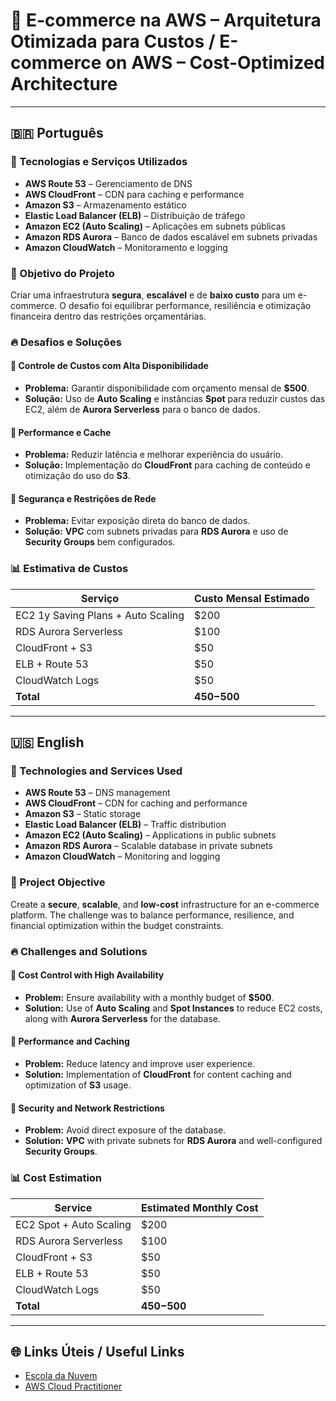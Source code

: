 # 🚀 E-commerce na AWS – Arquitetura Otimizada para Custos / E-commerce on AWS – Cost-Optimized Architecture

---

## 🇧🇷 Português

### 📌 Tecnologias e Serviços Utilizados
- **AWS Route 53** – Gerenciamento de DNS
- **AWS CloudFront** – CDN para caching e performance
- **Amazon S3** – Armazenamento estático
- **Elastic Load Balancer (ELB)** – Distribuição de tráfego
- **Amazon EC2 (Auto Scaling)** – Aplicações em subnets públicas
- **Amazon RDS Aurora** – Banco de dados escalável em subnets privadas
- **Amazon CloudWatch** – Monitoramento e logging

### 🎯 Objetivo do Projeto
Criar uma infraestrutura **segura**, **escalável** e de **baixo custo** para um e-commerce. O desafio foi equilibrar performance, resiliência e otimização financeira dentro das restrições orçamentárias.

### 🔥 Desafios e Soluções
#### 🔹 Controle de Custos com Alta Disponibilidade
- **Problema:** Garantir disponibilidade com orçamento mensal de **$500**.
- **Solução:** Uso de **Auto Scaling** e instâncias **Spot** para reduzir custos das EC2, além de **Aurora Serverless** para o banco de dados.

#### 🔹 Performance e Cache
- **Problema:** Reduzir latência e melhorar experiência do usuário.
- **Solução:** Implementação do **CloudFront** para caching de conteúdo e otimização do uso do **S3**.

#### 🔹 Segurança e Restrições de Rede
- **Problema:** Evitar exposição direta do banco de dados.
- **Solução:** **VPC** com subnets privadas para **RDS Aurora** e uso de **Security Groups** bem configurados.

### 📊 Estimativa de Custos
| Serviço                  | Custo Mensal Estimado |
|--------------------------|-----------------------|
| EC2 1y Saving Plans + Auto Scaling  | $200                 |
| RDS Aurora Serverless    | $100                 |
| CloudFront + S3          | $50                  |
| ELB + Route 53           | $50                  |
| CloudWatch Logs          | $50                  |
| **Total**                | **$450-$500**        |

---

## 🇺🇸 English

### 📌 Technologies and Services Used
- **AWS Route 53** – DNS management
- **AWS CloudFront** – CDN for caching and performance
- **Amazon S3** – Static storage
- **Elastic Load Balancer (ELB)** – Traffic distribution
- **Amazon EC2 (Auto Scaling)** – Applications in public subnets
- **Amazon RDS Aurora** – Scalable database in private subnets
- **Amazon CloudWatch** – Monitoring and logging

### 🎯 Project Objective
Create a **secure**, **scalable**, and **low-cost** infrastructure for an e-commerce platform. The challenge was to balance performance, resilience, and financial optimization within the budget constraints.

### 🔥 Challenges and Solutions
#### 🔹 Cost Control with High Availability
- **Problem:** Ensure availability with a monthly budget of **$500**.
- **Solution:** Use of **Auto Scaling** and **Spot Instances** to reduce EC2 costs, along with **Aurora Serverless** for the database.

#### 🔹 Performance and Caching
- **Problem:** Reduce latency and improve user experience.
- **Solution:** Implementation of **CloudFront** for content caching and optimization of **S3** usage.

#### 🔹 Security and Network Restrictions
- **Problem:** Avoid direct exposure of the database.
- **Solution:** **VPC** with private subnets for **RDS Aurora** and well-configured **Security Groups**.

### 📊 Cost Estimation
| Service                  | Estimated Monthly Cost |
|--------------------------|------------------------|
| EC2 Spot + Auto Scaling  | $200                  |
| RDS Aurora Serverless    | $100                  |
| CloudFront + S3          | $50                   |
| ELB + Route 53           | $50                   |
| CloudWatch Logs          | $50                   |
| **Total**                | **$450-$500**         |

---

## 🌐 Links Úteis / Useful Links
- [Escola da Nuvem](https://www.escoladanuvem.org/)
- [AWS Cloud Practitioner](https://aws.amazon.com/certification/certified-cloud-practitioner/)
